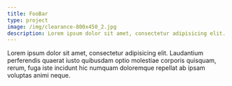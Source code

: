 ```yaml
---
title: FooBar
type: project
image: /img/clearance-800x450_2.jpg
description: Lorem ipsum dolor sit amet, consectetur adipisicing elit. Qui soluta nobis quaerat vitae nam, inventore dolore reprehenderit. Impedit, iste illum!
---
```

Lorem ipsum dolor sit amet, consectetur adipisicing elit. Laudantium perferendis quaerat iusto quibusdam optio molestiae corporis quisquam, rerum, fuga iste incidunt hic numquam doloremque repellat ab ipsam voluptas animi neque.
